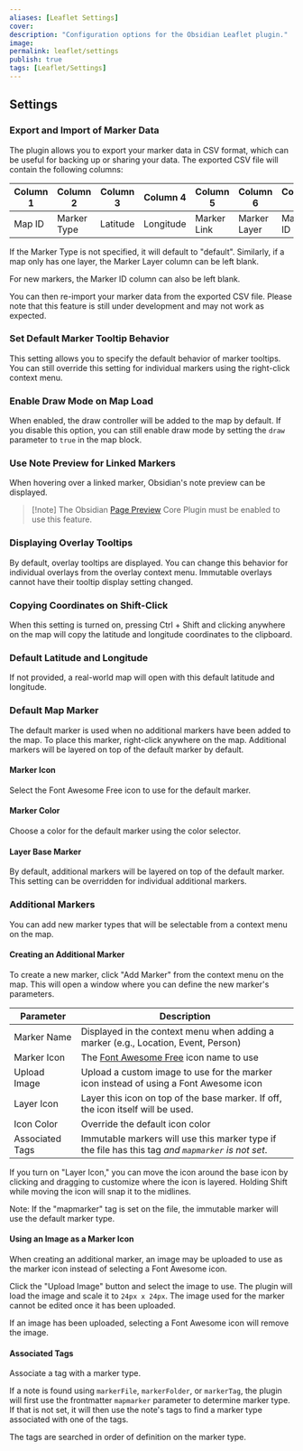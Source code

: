 ```yaml
---
aliases: [Leaflet Settings]
cover: 
description: "Configuration options for the Obsidian Leaflet plugin."
image: 
permalink: leaflet/settings
publish: true
tags: [Leaflet/Settings]
---
```


## Settings

### Export and Import of Marker Data

The plugin allows you to export your marker data in CSV format, which can be useful for backing up or sharing your data. The exported CSV file will contain the following columns:

| Column 1 | Column 2    | Column 3 | Column 4  | Column 5    | Column 6     | Column 7  |
| -------- | ----------- | -------- | --------- | ----------- | ------------ | --------- |
| Map ID   | Marker Type | Latitude | Longitude | Marker Link | Marker Layer | Marker ID |

If the Marker Type is not specified, it will default to "default". Similarly, if a map only has one layer, the Marker Layer column can be left blank.

For new markers, the Marker ID column can also be left blank.

You can then re-import your marker data from the exported CSV file. Please note that this feature is still under development and may not work as expected.

### Set Default Marker Tooltip Behavior

This setting allows you to specify the default behavior of marker tooltips. You can still override this setting for individual markers using the right-click context menu.

### Enable Draw Mode on Map Load

When enabled, the draw controller will be added to the map by default. If you disable this option, you can still enable draw mode by setting the `draw` parameter to `true` in the map block.

### Use Note Preview for Linked Markers

When hovering over a linked marker, Obsidian's note preview can be displayed.

>[!note] The Obsidian [Page Preview](https://help.obsidian.md/Plugins/Page+preview "Obsidian") Core Plugin must be enabled to use this feature.

### Displaying Overlay Tooltips

By default, overlay tooltips are displayed. You can change this behavior for individual overlays from the overlay context menu. Immutable overlays cannot have their tooltip display setting changed.

### Copying Coordinates on Shift-Click

When this setting is turned on, pressing Ctrl + Shift and clicking anywhere on the map will copy the latitude and longitude coordinates to the clipboard.

### Default Latitude and Longitude

If not provided, a real-world map will open with this default latitude and longitude.

### Default Map Marker

The default marker is used when no additional markers have been added to the map. To place this marker, right-click anywhere on the map. Additional markers will be layered on top of the default marker by default.

#### Marker Icon

Select the Font Awesome Free icon to use for the default marker.

#### Marker Color

Choose a color for the default marker using the color selector.

#### Layer Base Marker

By default, additional markers will be layered on top of the default marker. This setting can be overridden for individual additional markers.

### Additional Markers

You can add new marker types that will be selectable from a context menu on the map.

#### Creating an Additional Marker

To create a new marker, click "Add Marker" from the context menu on the map. This will open a window where you can define the new marker's parameters.

| **Parameter**       | **Description**                                                                                          |
| --------------- | ---------------------------------------------------------------------------------------------------- |
| Marker Name     | Displayed in the context menu when adding a marker (e.g., Location, Event, Person)                   |
| Marker Icon     | The [Font Awesome Free](https://fontawesome.com/icons?d=gallery&p=2&s=solid&m=free) icon name to use |
| Upload Image    | Upload a custom image to use for the marker icon instead of using a Font Awesome icon                |
| Layer Icon      | Layer this icon on top of the base marker. If off, the icon itself will be used.                     |
| Icon Color      | Override the default icon color                                                                      |
| Associated Tags | Immutable markers will use this marker type if the file has this tag *and `mapmarker` is not set*.   |

If you turn on "Layer Icon," you can move the icon around the base icon by clicking and dragging to customize where the icon is layered. Holding Shift while moving the icon will snap it to the midlines.

Note: If the "mapmarker" tag is set on the file, the immutable marker will use the default marker type.

#### Using an Image as a Marker Icon

When creating an additional marker, an image may be uploaded to use as the marker icon instead of selecting a Font Awesome icon.

Click the "Upload Image" button and select the image to use. The plugin will load the image and scale it to `24px x 24px`. The image used for the marker cannot be edited once it has been uploaded.

If an image has been uploaded, selecting a Font Awesome icon will remove the image.

#### Associated Tags

Associate a tag with a marker type.

If a note is found using `markerFile`, `markerFolder`, or `markerTag`, the plugin will first use the frontmatter `mapmarker` parameter to determine marker type. If that is not set, it will then use the note's tags to find a marker type associated with one of the tags.

The tags are searched in order of definition on the marker type.